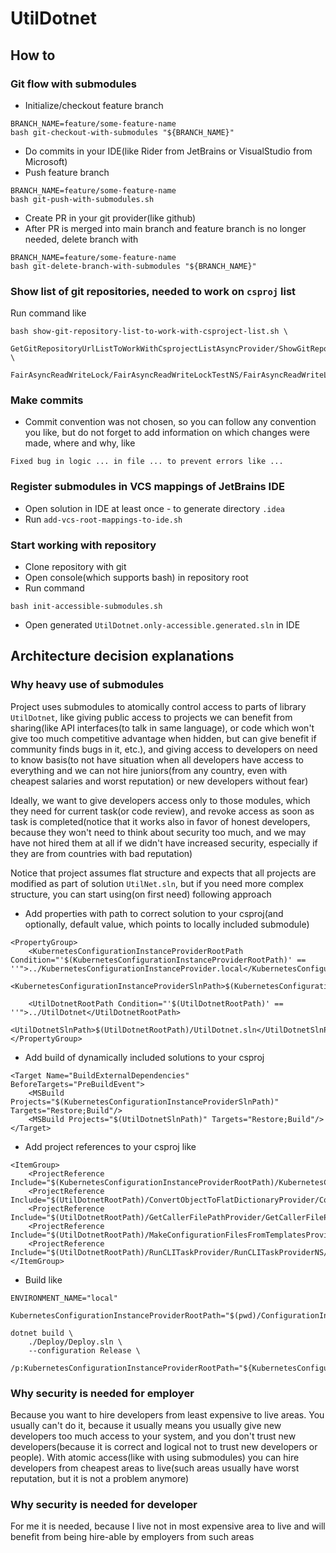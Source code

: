 # UtilDotnet
## How to
### Git flow with submodules
- Initialize/checkout feature branch
```
BRANCH_NAME=feature/some-feature-name
bash git-checkout-with-submodules "${BRANCH_NAME}"
```
- Do commits in your IDE(like Rider from JetBrains or VisualStudio from Microsoft)
- Push feature branch
```
BRANCH_NAME=feature/some-feature-name
bash git-push-with-submodules.sh
```
- Create PR in your git provider(like github)
- After PR is merged into main branch and feature branch is no longer needed, delete branch with
```
BRANCH_NAME=feature/some-feature-name
bash git-delete-branch-with-submodules "${BRANCH_NAME}"
```
### Show list of git repositories, needed to work on `csproj` list
Run command like
```
bash show-git-repository-list-to-work-with-csproject-list.sh \
    GetGitRepositoryUrlListToWorkWithCsprojectListAsyncProvider/ShowGitRepositoryUrlListToWorkWithCsprojectListCli/ShowGitRepositoryUrlListToWorkWithCsprojectListCli.csproj \
    FairAsyncReadWriteLock/FairAsyncReadWriteLockTestNS/FairAsyncReadWriteLockTestNS.csproj
```
### Make commits
- Commit convention was not chosen, so you can follow any convention you like, but do not forget to add information on which changes were made, where and why, like
```
Fixed bug in logic ... in file ... to prevent errors like ...
```
### Register submodules in VCS mappings of JetBrains IDE
- Open solution in IDE at least once - to generate directory `.idea`
- Run `add-vcs-root-mappings-to-ide.sh`
### Start working with repository
- Clone repository with git
- Open console(which supports bash) in repository root
- Run command
```
bash init-accessible-submodules.sh
```
- Open generated `UtilDotnet.only-accessible.generated.sln` in IDE

## Architecture decision explanations
### Why heavy use of submodules
Project uses submodules to atomically control access to parts of library `UtilDotnet`, like giving public access to projects we can benefit from sharing(like API interfaces(to talk in same language), or code which won't give too much competitive advantage when hidden, but can give benefit if community finds bugs in it, etc.), and giving access to developers on need to know basis(to not have situation when all developers have access to everything and we can not hire juniors(from any country, even with cheapest salaries and worst reputation) or new developers without fear)

Ideally, we want to give developers access only to those modules, which they need for current task(or code review), and revoke access as soon as task is completed(notice that it works also in favor of honest developers, because they won't need to think about security too much, and we may have not hired them at all if we didn't have increased security, especially if they are from countries with bad reputation)

Notice that project assumes flat structure and expects that all projects are modified as part of solution `UtilNet.sln`, but if you need more complex structure, you can start using(on first need) following approach
- Add properties with path to correct solution to your csproj(and optionally, default value, which points to locally included submodule)
```
<PropertyGroup>
    <KubernetesConfigurationInstanceProviderRootPath Condition="'$(KubernetesConfigurationInstanceProviderRootPath)' == ''">../KubernetesConfigurationInstanceProvider.local</KubernetesConfigurationInstanceProviderRootPath>
    <KubernetesConfigurationInstanceProviderSlnPath>$(KubernetesConfigurationInstanceProviderRootPath)/KubernetesConfigurationInstanceProvider.sln</KubernetesConfigurationInstanceProviderSlnPath>

    <UtilDotnetRootPath Condition="'$(UtilDotnetRootPath)' == ''">../UtilDotnet</UtilDotnetRootPath>
    <UtilDotnetSlnPath>$(UtilDotnetRootPath)/UtilDotnet.sln</UtilDotnetSlnPath>
</PropertyGroup>
```
- Add build of dynamically included solutions to your csproj
```
<Target Name="BuildExternalDependencies" BeforeTargets="PreBuildEvent">
    <MSBuild Projects="$(KubernetesConfigurationInstanceProviderSlnPath)" Targets="Restore;Build"/>
    <MSBuild Projects="$(UtilDotnetSlnPath)" Targets="Restore;Build"/>
</Target>
```
- Add project references to your csproj like
```
<ItemGroup>
    <ProjectReference Include="$(KubernetesConfigurationInstanceProviderRootPath)/KubernetesConfigurationInstanceProviderNS/KubernetesConfigurationInstanceProviderNS.csproj"/>
    <ProjectReference Include="$(UtilDotnetRootPath)/ConvertObjectToFlatDictionaryProvider/ConvertObjectToFlatDictionaryProviderNS/ConvertObjectToFlatDictionaryProviderNS.csproj"/>
    <ProjectReference Include="$(UtilDotnetRootPath)/GetCallerFilePathProvider/GetCallerFilePathProviderNS/GetCallerFilePathProviderNS.csproj"/>
    <ProjectReference Include="$(UtilDotnetRootPath)/MakeConfigurationFilesFromTemplatesProvider/MakeConfigurationFilesFromTemplatesProviderNS/MakeConfigurationFilesFromTemplatesProviderNS.csproj"/>
    <ProjectReference Include="$(UtilDotnetRootPath)/RunCLITaskProvider/RunCLITaskProviderNS/RunCLITaskProviderNS.csproj"/>
</ItemGroup>
```
- Build like
```
ENVIRONMENT_NAME="local"

KubernetesConfigurationInstanceProviderRootPath="$(pwd)/ConfigurationInstanceProvider/KubernetesConfigurationInstanceProvider.${ENVIRONMENT_NAME}"

dotnet build \
    ./Deploy/Deploy.sln \
    --configuration Release \
    /p:KubernetesConfigurationInstanceProviderRootPath="${KubernetesConfigurationInstanceProviderRootPath}"
```
### Why security is needed for employer
Because you want to hire developers from least expensive to live areas. You usually can't do it, because it usually means you usually give new developers too much access to your system, and you don't trust new developers(because it is correct and logical not to trust new developers or people). With atomic access(like with using submodules) you can hire developers from cheapest areas to live(such areas usually have worst reputation, but it is not a problem anymore)
### Why security is needed for developer
For me it is needed, because I live not in most expensive area to live and will benefit from being hire-able by employers from such areas